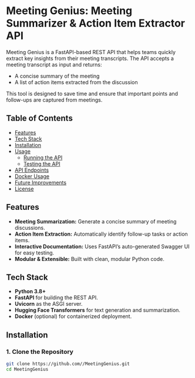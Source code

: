 # Meeting Genius: Meeting Summarizer & Action Item Extractor API

Meeting Genius is a FastAPI-based REST API that helps teams quickly extract key insights from their meeting transcripts. The API accepts a meeting transcript as input and returns:
- A concise summary of the meeting
- A list of action items extracted from the discussion

This tool is designed to save time and ensure that important points and follow-ups are captured from meetings.

## Table of Contents

- [Features](#features)
- [Tech Stack](#tech-stack)
- [Installation](#installation)
- [Usage](#usage)
  - [Running the API](#running-the-api)
  - [Testing the API](#testing-the-api)
- [API Endpoints](#api-endpoints)
- [Docker Usage](#docker-usage)
- [Future Improvements](#future-improvements)
- [License](#license)

## Features

- **Meeting Summarization:** Generate a concise summary of meeting discussions.
- **Action Item Extraction:** Automatically identify follow-up tasks or action items.
- **Interactive Documentation:** Uses FastAPI’s auto-generated Swagger UI for easy testing.
- **Modular & Extensible:** Built with clean, modular Python code.

## Tech Stack

- **Python 3.8+**
- **FastAPI** for building the REST API.
- **Uvicorn** as the ASGI server.
- **Hugging Face Transformers** for text generation and summarization.
- **Docker** (optional) for containerized deployment.

## Installation

### 1. Clone the Repository

```bash
git clone https://github.com//MeetingGenius.git
cd MeetingGenius

